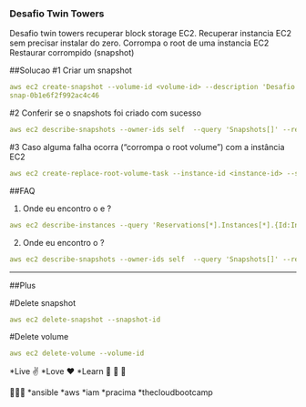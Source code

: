 ### Desafio Twin Towers

Desafio twin towers recuperar block storage EC2.
Recuperar instancia EC2 sem precisar instalar do zero.
Corrompa o root de uma instancia EC2
Restaurar corrompido (snapshot)

##Solucao
#1 Criar um snapshot
```yml
aws ec2 create-snapshot --volume-id <volume-id> --description 'Desafio Twin Towers' --tag-specifications 'ResourceType=snapshot,Tags=[{Key=purpose,Value=desafiotwintowers},{Key=costcenter,Value=tcbmodulo3}]'
snap-0b1e6f2f992ac4c46
```
#2 Conferir se o snapshots foi criado com sucesso
```yml
aws ec2 describe-snapshots --owner-ids self  --query 'Snapshots[]' --region=us-east-1
```

#3 Caso alguma falha ocorra (“corrompa o root volume”) com a instância EC2
```yml
aws ec2 create-replace-root-volume-task --instance-id <instance-id> --snapshot-id <snapshot-id>
```

##FAQ
1. Onde eu encontro o <instance-id> e <volume-id>?
```yml
aws ec2 describe-instances --query 'Reservations[*].Instances[*].{Id:InstanceId,Pub:PublicIpAddress,Pri:PrivateIpAddress,State:State.Name,VolumeId:BlockDeviceMappings[0].Ebs.VolumeId}' --output table
```
2. Onde eu encontro o <snapshot-id>?
```yml
aws ec2 describe-snapshots --owner-ids self  --query 'Snapshots[]' --region=us-east-1 --output table
```
---------------------------------------
##Plus

#Delete snapshot
```yml
aws ec2 delete-snapshot --snapshot-id 
```
#Delete volume
```yml
aws ec2 delete-volume --volume-id
```
*Live :v:
*Love :heart:
*Learn :see_no_evil: :hear_no_evil: :speak_no_evil:

:rocket::rocket::rocket:
*ansible
*aws
*iam
*pracima 
*thecloudbootcamp
